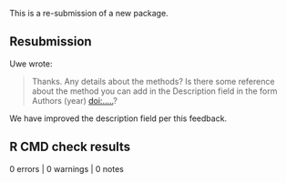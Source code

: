 This is a re-submission of a new package.

## Resubmission
Uwe wrote:

> Thanks. Any details about the methods? Is there some reference about the
> method you can add in the Description field in the form Authors (year)
> <doi:.....>?

We have improved the description field per this feedback.

## R CMD check results

0 errors | 0 warnings | 0 notes
